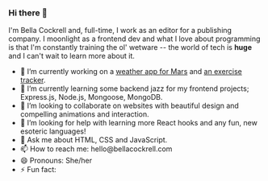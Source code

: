 ### Hi there 👋

I'm Bella Cockrell and, full-time, I work as an editor for a publishing company. I moonlight as a frontend dev and what I love about programming is that I'm constantly training the ol' wetware -- the world of tech is <strong>huge</strong> and I can't wait to learn more about it.

<ul>
<li>🔭 I’m currently working on a <a href='https://github.com/bella-cockrell/mars-weather-app'>weather app for Mars</a> and <a href='https://github.com/bella-cockrell/exercise-tracker'>an exercise tracker</a>.</li>
<li>🌱 I’m currently learning some backend jazz for my frontend projects; Express.js, Node.js, Mongoose, MongoDB.</li>
<li>👯 I’m looking to collaborate on websites with beautiful design and compelling animations and interaction.</li>
<li>🤔 I’m looking for help with learning more React hooks and any fun, new esoteric languages!</li>
<li>💬 Ask me about HTML, CSS and JavaScript.</li>
<li>📫 How to reach me: hello@bellacockrell.com</li>
<li>😄 Pronouns: She/her</li>
  <li>⚡ Fun fact:</li> 
</ul>
